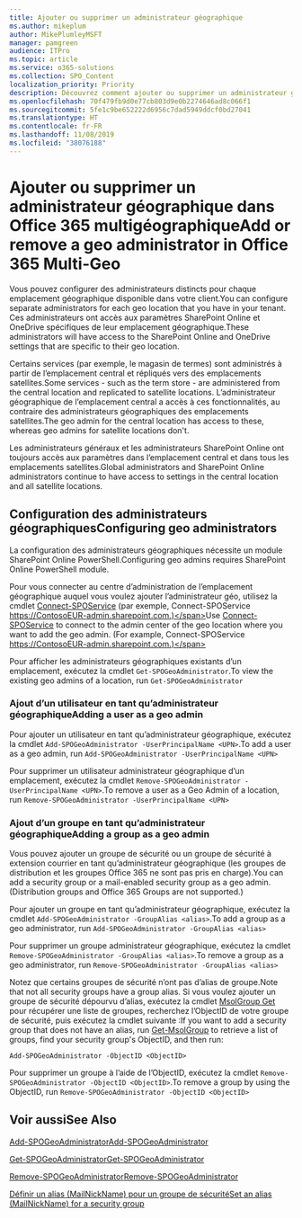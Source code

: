 ```yaml
---
title: Ajouter ou supprimer un administrateur géographique
ms.author: mikeplum
author: MikePlumleyMSFT
manager: pamgreen
audience: ITPro
ms.topic: article
ms.service: o365-solutions
ms.collection: SPO_Content
localization_priority: Priority
description: Découvrez comment ajouter ou supprimer un administrateur géographique dans Office 365 multigéographique.
ms.openlocfilehash: 70f479fb9d0e77cb803d9e0b2274646ad8c066f1
ms.sourcegitcommit: 5fe1c9be652222d6956c7dad5949ddcf0bd27041
ms.translationtype: HT
ms.contentlocale: fr-FR
ms.lasthandoff: 11/08/2019
ms.locfileid: "38076188"
---
```

# <a name="add-or-remove-a-geo-administrator-in-office-365-multi-geo"></a><span data-ttu-id="45b80-103">Ajouter ou supprimer un administrateur géographique dans Office 365 multigéographique</span><span class="sxs-lookup"><span data-stu-id="45b80-103">Add or remove a geo administrator in Office 365 Multi-Geo</span></span>

<span data-ttu-id="45b80-104">Vous pouvez configurer des administrateurs distincts pour chaque emplacement géographique disponible dans votre client.</span><span class="sxs-lookup"><span data-stu-id="45b80-104">You can configure separate administrators for each geo location that you have in your tenant.</span></span> <span data-ttu-id="45b80-105">Ces administrateurs ont accès aux paramètres SharePoint Online et OneDrive spécifiques de leur emplacement géographique.</span><span class="sxs-lookup"><span data-stu-id="45b80-105">These administrators will have access to the SharePoint Online and OneDrive settings that are specific to their geo location.</span></span>

<span data-ttu-id="45b80-106">Certains services (par exemple, le magasin de termes) sont administrés à partir de l’emplacement central et répliqués vers des emplacements satellites.</span><span class="sxs-lookup"><span data-stu-id="45b80-106">Some services - such as the term store - are administered from the central location and replicated to satellite locations.</span></span> <span data-ttu-id="45b80-107">L’administrateur géographique de l’emplacement central a accès à ces fonctionnalités, au contraire des administrateurs géographiques des emplacements satellites.</span><span class="sxs-lookup"><span data-stu-id="45b80-107">The geo admin for the central location has access to these, whereas geo admins for satellite locations don't.</span></span>

<span data-ttu-id="45b80-108">Les administrateurs généraux et les administrateurs SharePoint Online ont toujours accès aux paramètres dans l’emplacement central et dans tous les emplacements satellites.</span><span class="sxs-lookup"><span data-stu-id="45b80-108">Global administrators and SharePoint Online administrators continue to have access to settings in the central location and all satellite locations.</span></span>

## <a name="configuring-geo-administrators"></a><span data-ttu-id="45b80-109">Configuration des administrateurs géographiques</span><span class="sxs-lookup"><span data-stu-id="45b80-109">Configuring geo administrators</span></span>

<span data-ttu-id="45b80-110">La configuration des administrateurs géographiques nécessite un module SharePoint Online PowerShell.</span><span class="sxs-lookup"><span data-stu-id="45b80-110">Configuring geo admins requires SharePoint Online PowerShell module.</span></span>

<span data-ttu-id="45b80-111">Pour vous connecter au centre d’administration de l’emplacement géographique auquel vous voulez ajouter l’administrateur géo, utilisez la cmdlet [Connect-SPOService](https://docs.microsoft.com/powershell/module/sharepoint-online/Connect-SPOService) (par exemple, Connect-SPOService https://ContosoEUR-admin.sharepoint.com.)</span><span class="sxs-lookup"><span data-stu-id="45b80-111">Use [Connect-SPOService](https://docs.microsoft.com/powershell/module/sharepoint-online/Connect-SPOService) to connect to the admin center of the geo location where you want to add the geo admin. (For example, Connect-SPOService  https://ContosoEUR-admin.sharepoint.com.)</span></span>

<span data-ttu-id="45b80-112">Pour afficher les administrateurs géographiques existants d’un emplacement, exécutez la cmdlet `Get-SPOGeoAdministrator`.</span><span class="sxs-lookup"><span data-stu-id="45b80-112">To view the existing geo admins of a location, run `Get-SPOGeoAdministrator`</span></span>

### <a name="adding-a-user-as-a-geo-admin"></a><span data-ttu-id="45b80-113">Ajout d’un utilisateur en tant qu’administrateur géographique</span><span class="sxs-lookup"><span data-stu-id="45b80-113">Adding a user as a geo admin</span></span>

<span data-ttu-id="45b80-114">Pour ajouter un utilisateur en tant qu’administrateur géographique, exécutez la cmdlet `Add-SPOGeoAdministrator -UserPrincipalName <UPN>`.</span><span class="sxs-lookup"><span data-stu-id="45b80-114">To add a user as a geo admin, run `Add-SPOGeoAdministrator -UserPrincipalName <UPN>`</span></span>

<span data-ttu-id="45b80-115">Pour supprimer un utilisateur administrateur géographique d’un emplacement, exécutez la cmdlet `Remove-SPOGeoAdministrator -UserPrincipalName <UPN>`.</span><span class="sxs-lookup"><span data-stu-id="45b80-115">To remove a user as a Geo Admin of a location, run  `Remove-SPOGeoAdministrator -UserPrincipalName <UPN>`</span></span>

### <a name="adding-a-group-as-a-geo-admin"></a><span data-ttu-id="45b80-116">Ajout d’un groupe en tant qu’administrateur géographique</span><span class="sxs-lookup"><span data-stu-id="45b80-116">Adding a group as a geo admin</span></span>

<span data-ttu-id="45b80-117">Vous pouvez ajouter un groupe de sécurité ou un groupe de sécurité à extension courrier en tant qu’administrateur géographique (les groupes de distribution et les groupes Office 365 ne sont pas pris en charge).</span><span class="sxs-lookup"><span data-stu-id="45b80-117">You can add a security group or a mail-enabled security group as a geo admin. (Distribution groups and Office 365 Groups are not supported.)</span></span>

<span data-ttu-id="45b80-118">Pour ajouter un groupe en tant qu’administrateur géographique, exécutez la cmdlet `Add-SPOGeoAdministrator -GroupAlias <alias>`.</span><span class="sxs-lookup"><span data-stu-id="45b80-118">To add a group as a geo administrator, run `Add-SPOGeoAdministrator -GroupAlias <alias>`</span></span>

<span data-ttu-id="45b80-119">Pour supprimer un groupe administrateur géographique, exécutez la cmdlet `Remove-SPOGeoAdministrator -GroupAlias <alias>`.</span><span class="sxs-lookup"><span data-stu-id="45b80-119">To remove a group as a geo administrator, run `Remove-SPOGeoAdministrator -GroupAlias <alias>`</span></span>

<span data-ttu-id="45b80-120">Notez que certains groupes de sécurité n’ont pas d’alias de groupe.</span><span class="sxs-lookup"><span data-stu-id="45b80-120">Note that not all security groups have a group alias.</span></span> <span data-ttu-id="45b80-121">Si vous voulez ajouter un groupe de sécurité dépourvu d’alias, exécutez la cmdlet [MsolGroup Get](https://docs.microsoft.com/powershell/module/msonline/get-msolgroup) pour récupérer une liste de groupes, recherchez l’ObjectID de votre groupe de sécurité, puis exécutez la cmdlet suivante :</span><span class="sxs-lookup"><span data-stu-id="45b80-121">If you want to add a security group that does not have an alias, run [Get-MsolGroup](https://docs.microsoft.com/powershell/module/msonline/get-msolgroup) to retrieve a list of groups, find your security group's ObjectID, and then run:</span></span>

`Add-SPOGeoAdministrator -ObjectID <ObjectID>`

<span data-ttu-id="45b80-122">Pour supprimer un groupe à l’aide de l’ObjectID, exécutez la cmdlet `Remove-SPOGeoAdministrator -ObjectID <ObjectID>`.</span><span class="sxs-lookup"><span data-stu-id="45b80-122">To remove a group by using the ObjectID, run `Remove-SPOGeoAdministrator -ObjectID <ObjectID>`</span></span>

## <a name="see-also"></a><span data-ttu-id="45b80-123">Voir aussi</span><span class="sxs-lookup"><span data-stu-id="45b80-123">See Also</span></span>

[<span data-ttu-id="45b80-124">Add-SPOGeoAdministrator</span><span class="sxs-lookup"><span data-stu-id="45b80-124">Add-SPOGeoAdministrator</span></span>](https://docs.microsoft.com/powershell/module/sharepoint-online/add-spogeoadministrator)

[<span data-ttu-id="45b80-125">Get-SPOGeoAdministrator</span><span class="sxs-lookup"><span data-stu-id="45b80-125">Get-SPOGeoAdministrator</span></span>](https://docs.microsoft.com/powershell/module/sharepoint-online/get-spogeoadministrator)

[<span data-ttu-id="45b80-126">Remove-SPOGeoAdministrator</span><span class="sxs-lookup"><span data-stu-id="45b80-126">Remove-SPOGeoAdministrator</span></span>](https://docs.microsoft.com/powershell/module/sharepoint-online/remove-spogeoadministrator)

[<span data-ttu-id="45b80-127">Définir un alias (MailNickName) pour un groupe de sécurité</span><span class="sxs-lookup"><span data-stu-id="45b80-127">Set an alias (MailNickName) for a security group</span></span>](https://docs.microsoft.com/powershell/module/azuread/set-azureadgroup)